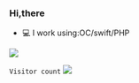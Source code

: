 ### Hi,there

- 💻 I work using:OC/swift/PHP

![](https://github-readme-stats.vercel.app/api?username=hapiii)

<p align="left">
   <code>Visitor count</code>
   <img src="https://profile-counter.glitch.me/hapiii/count.svg" />
</p>




